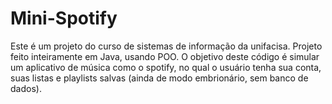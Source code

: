 # Mini-Spotify
Este é um projeto do curso de sistemas de informação da unifacisa.
Projeto feito inteiramente em Java, usando POO.
O objetivo deste código é simular um aplicativo de música como o spotify, no qual o usuário tenha sua conta, suas listas e playlists salvas (ainda de modo embrionário, sem banco de dados).
